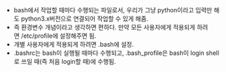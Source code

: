   
- bash에서 작업할 때마다 수행되는 파일로서, 우리가 그냥 python이라고 입력만 해도 python3.x버전으로 연결되어 작업할 수 있게 해줌. 
- 즉 환경변수 개념이라고 생각하면 편하다. 만약 모든 사용자에게 적용되게 하려면 /etc/profile에 설정해주면 됨.
- 개별 사용자에게 적용되게 하려면 .bash에 설정.
- .bashrc는 bash이 실행될 때마다 수행되고, .bash_profile은 bash이 login shell로 쓰일 때(즉 처음 login할 때)에 수행됨.